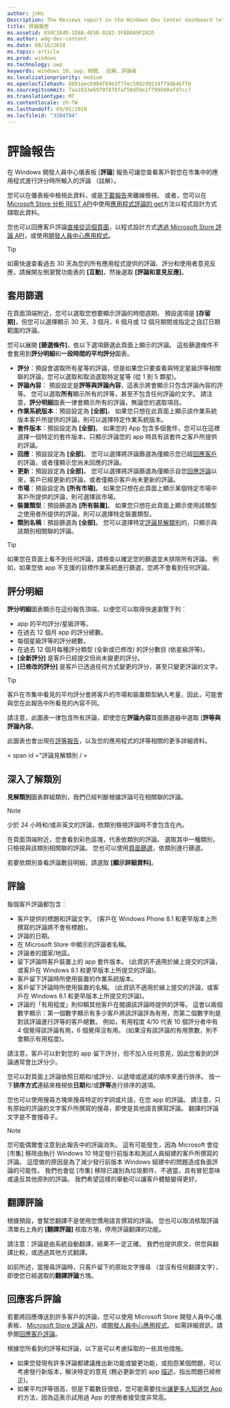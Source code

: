 ```yaml
---
author: jnHs
Description: The Reviews report in the Windows Dev Center dashboard lets you see the reviews (comments) that customers entered when rating your app in the Store.
title: 評論報告
ms.assetid: E50C3A4D-1D8A-4E5B-8182-3FAD049F2A2D
ms.author: wdg-dev-content
ms.date: 08/16/2018
ms.topic: article
ms.prod: windows
ms.technology: uwp
keywords: windows 10，uwp，檢閱、 註解，評論者
ms.localizationpriority: medium
ms.openlocfilehash: 8891aecb904f69e3f77ec5892d9234f79db46ff0
ms.sourcegitcommit: 7aa1933e6970f878faf50d59e1f799b90afd7cc7
ms.translationtype: MT
ms.contentlocale: zh-TW
ms.lasthandoff: 09/05/2018
ms.locfileid: "3384784"
---
```

# <a name="reviews-report"></a>評論報告


在 Windows 開發人員中心儀表板 [**評論**] 報告可讓您查看客戶對您在市集中的應用程式進行評分時所輸入的評論 （註解）。

您可以在儀表板中檢視此資料，或是[下載報告](download-analytic-reports.md)來離線檢視。 或者，您可以在[Microsoft Store 分析 REST API](../monetize/access-analytics-data-using-windows-store-services.md)中使用[應用程式評論的 get](../monetize/get-app-reviews.md)方法以程式設計方式擷取此資料。

您也可以回應客戶評論[直接從這個頁面](respond-to-customer-reviews.md)，以程式設計方式[透過 Microsoft Store 評論 API](../monetize/submit-responses-to-app-reviews.md)，或使用[開發人員中心應用程式](https://www.microsoft.com/store/apps/dev-center/9nblggh4r5ws)。

> [!TIP]
> 如需快速查看過去 30 天為您的所有應用程式提供的評論、評分和使用者意見反應，請展開左側瀏覽功能表的 **\[互動\]**，然後選取 **\[評論和意見反應\]**。 


## <a name="apply-filters"></a>套用篩選

在頁面頂端附近，您可以選取您想要顯示評論的時間週期。 預設選項是 **\[存留期\]**，但您可以選擇顯示 30 天、3 個月、6 個月或 12 個月期間或指定之自訂日期範圍的評論。

您可以展開 **\[篩選條件\]**，依以下選項篩選此頁面上顯示的評論。 這些篩選條件不會套用到**評分明細**和**一段時間的平均評分**圖表。

-   **評分**：預設會選取所有星等的評論，但是如果您只要查看與特定星級評等相關聯的評論，您可以選取和取消選取特定星等 (從 1 到 5 顆星)。
- **評論內容**： 預設設定是**評等與評論內容**，這表示將會顯示只包含評論內容的評等。 您可以選取**所有**顯示所有的評等，甚至不包含任何評論的文字。 請注意，**評分明細**圖表一律會顯示所有的評論，無論您的選取項目。
-   **作業系統版本**：預設設定為 **\[全部\]**。 如果您只想在此頁面上顯示該作業系統版本客戶所提供的評論，則可以選擇特定作業系統版本。
-   **套件版本**：預設設定為 **\[全部\]**。 如果您的 App 包含多個套件，您可以在這裡選擇一個特定的套件版本，只顯示評論您的 app 時具有該套件之客戶所提供的評論。
-   **回應**：預設設定為 **\[全部\]**。 您可以選擇將評論篩選為僅顯示您已經[回應客戶](respond-to-customer-reviews.md)的評論，或者僅顯示您尚未回應的評論。
-   **更新**：預設設定為 **\[全部\]**。 您可以選擇將評論篩選為僅顯示自您[回應評論](respond-to-customer-reviews.md)以來，客戶已經更新的評論，或者僅顯示客戶尚未更新的評論。
-   **市場**：預設設定為 **\[所有市場\]**。 如果您只想在此頁面上顯示某個特定市場中客戶所提供的評論，則可選擇該市場。
-   **裝置類型**：預設篩選為 **\[所有裝置\]**。 如果您只想在此頁面上顯示使用該類型之使用者所提供的評論，則可以選擇特定裝置類型。
-   **類別名稱**：預設篩選為 **\[全部\]**。 您可以選擇特定[評論見解類別](#review-insight-categories)的，只顯示與該類別相關聯的評論。 

> [!TIP]
> 如果您在頁面上看不到任何評論，請檢查以確定您的篩選並未排除所有評論。 例如，如果您依 app 不支援的目標作業系統進行篩選，您將不會看到任何評論。


## <a name="ratings-breakdown"></a>評分明細

**評分明細**圖表顯示在這份報告頂端，以便您可以取得快速瀏覽下列： 
- app 的平均評分/星級評等。
- 在過去 12 個月 app 的評分總數。
- 每個星級評等的評分總數。
- 在過去 12 個月每種評分類型 (全新或已修改) 的評分數目 (依星級評等)。
 - **\[全新評分\]** 是客戶已經提交但尚未變更的評分。
 - **\[已修改的評分\]** 是客戶已透過任何方式變更的評分，甚至只變更評論的文字。

> [!TIP]
> 客戶在市集中看見的平均評分會將客戶的市場和裝置類型納入考量，因此，可能會與您在此報告中所看見的內容不同。

請注意，此圖表一律包含所有評論，即使您在**評論內容**頁面篩選器中選取 [**評等與評論內容**。

此圖表也會出現在[評等報告](ratings-report.md)，以及您的應用程式的評等相關的更多詳細資料。


< span id ="評論見解類別 / >

## <a name="insight-categories"></a>深入了解類別

**見解類別**圖表群組類別，我們已經判斷根據評論可在相關聯的評論。

> [!NOTE]
> 少於 24 小時和/或非英文的評論，依類別檢視評論時不會包含在內。

在頁面頂端附近，您會看到彩色區塊，代表依類別的評論。 選取其中一種類別，只檢視與該類別相關聯的評論。 您也可以使用[頁面篩選](#apply-filters)，依類別進行篩選。

若要依類別查看評論數目明細，請選取 **\[顯示詳細資料\]**。 


## <a name="reviews"></a>評論

每個客戶評論都包含：

-   客戶提供的標題和評論文字。 (客戶在 Windows Phone 8.1 和更早版本上所撰寫的評論將不會有標題)。
-   評論的日期。
-   在 Microsoft Store 中顯示的評論者名稱。
-   評論者的國家/地區。
-   留下評論時客戶裝置上的 app 套件版本。 (此資訊不適用於線上提交的評論，或客戶在 Windows 8.1 和更早版本上所提交的評論)。
-   客戶留下評論時所使用裝置的作業系統版本。
-   客戶留下評論時所使用裝置的名稱。 (此資訊不適用於線上提交的評論，或客戶在 Windows 8.1 和更早版本上所提交的評論)。
-   評論的「有用程度」則仰賴其他客戶在閱讀該評論時提供的評等。 這會以兩個數字顯示：第一個數字顯示有多少客戶將該評論評為有用，而第二個數字則是對該評論進行評等的客戶總數。 例如，有用程度 4/10 代表 10 個評分者中有 4 個覺得該評論有用，6 個覺得沒有用。 (如果沒有該評論的有用票數，則不會顯示有用程度)。

請注意，客戶可以針對您的 app 留下評分，但不加入任何意見，因此您看到的評論通常會比評分少。

您可以對頁面上評論依照日期和/或評分、以遞增或遞減的順序來進行排序。 按一下**排序方式**連結來檢視依**日期**和/或**評等**進行排序的選項。

您也可以使用搜尋方塊來搜尋特定的字詞或片語，在您 app 的評論。 請注意，只有原始的評論的文字客戶所撰寫的搜尋，即使是其他語言撰寫評論。 翻譯的評論文字是不會搜尋子。

> [!NOTE]
> 您可能偶爾會注意到此報告中的評論消失。 這有可能發生，因為 Microsoft 會從 \[市集\] 移除由執行 Windows 10 特定發行前版本和測試人員組建的客戶所撰寫的評論。 這麼做的原因是為了減少發行前版本 Windows 組建中的問題造成負面評論的可能性。 我們也會從 \[市集\] 移除已識別為垃圾郵件、不適當，具有冒犯意味或違反其他原則的評論。 我們希望這樣的舉動可以讓客戶體驗變得更好。


## <a name="translating-reviews"></a>翻譯評論

根據預設，會幫您翻譯不是使用您慣用語言撰寫的評論。 您也可以取消核取評論清單右上角的 **\[翻譯評論\]** 核取方塊，停用評論翻譯的功能。

請注意：評論是由系統自動翻譯，結果不一定正確。 我們也提供原文，供您與翻譯比較，或透過其他方式翻譯。

如前所述，當搜尋評論時，只客戶留下的原始文字搜尋 （並沒有任何翻譯文字），即使您已經選取的**翻譯評論**方塊。


## <a name="responding-to-customer-reviews"></a>回應客戶評論

若要將回應傳送到許多客戶的評論，您可以使用 Microsoft Store 開發人員中心儀表板、 [Microsoft Store 評論 API](../monetize/submit-responses-to-app-reviews.md)，或[開發人員中心應用程式](https://www.microsoft.com/store/apps/dev-center/9nblggh4r5ws)。 如需詳細資訊，請參閱[回應客戶評論](respond-to-customer-reviews.md)。

根據您所看到的評等和評論，以下是可以考慮採取的一些其他措施。

-   如果您發現有許多評論都建議推出新功能或變更功能，或抱怨某個問題，可以考慮發行新版本，解決特定的意見 (務必更新您的 app [描述](create-app-descriptions.md)，指出問題已經修正)。
-   如果平均評等很高，但是下載數目很低，您可能需要找出[讓更多人知道您 App](attract-customers-and-promote-your-apps.md) 的方法，因為這表示試用過 App 的使用者接受度非常高。


 

 

 
